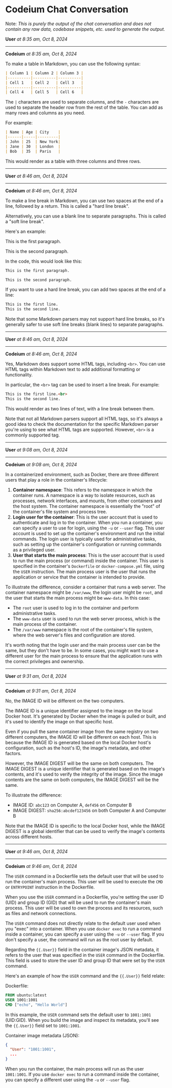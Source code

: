 # Codeium Chat Conversation

Note: _This is purely the output of the chat conversation and does not contain any raw data, codebase snippets, etc. used to generate the output._

**User** _at 8:35 am, Oct 8, 2024_



---

**Codeium** _at 8:35 am, Oct 8, 2024_



To make a table in Markdown, you can use the following syntax:

```markdown
| Column 1 | Column 2 | Column 3 |
|----------|----------|----------|
| Cell 1   | Cell 2   | Cell 3   |
|----------|----------|----------|
| Cell 4   | Cell 5   | Cell 6   |
```

The `|` characters are used to separate columns, and the `-` characters are used to separate the header row from the rest of the table. You can add as many rows and columns as you need.

For example:

```markdown
| Name | Age | City    |
|------|-----|---------|
| John | 25  | New York|
| Jane | 30  | London  |
| Bob  | 35  | Paris   |
```

This would render as a table with three columns and three rows.

---

**User** _at 8:46 am, Oct 8, 2024_



---

**Codeium** _at 8:46 am, Oct 8, 2024_



To make a line break in Markdown, you can use two spaces at the end of a line, followed by a return. This is called a "hard line break".

Alternatively, you can use a blank line to separate paragraphs. This is called a "soft line break".

Here's an example:

This is the first paragraph.

This is the second paragraph.

In the code, this would look like this:

```markdown
This is the first paragraph.

This is the second paragraph.
```

If you want to use a hard line break, you can add two spaces at the end of a line:

```markdown
This is the first line.  
This is the second line.
```

Note that some Markdown parsers may not support hard line breaks, so it's generally safer to use soft line breaks (blank lines) to separate paragraphs.

---

**User** _at 8:46 am, Oct 8, 2024_



---

**Codeium** _at 8:46 am, Oct 8, 2024_



Yes, Markdown does support some HTML tags, including `<br>`. You can use HTML tags within Markdown text to add additional formatting or functionality.

In particular, the `<br>` tag can be used to insert a line break. For example:

```markdown
This is the first line.<br>
This is the second line.
```

This would render as two lines of text, with a line break between them.

Note that not all Markdown parsers support all HTML tags, so it's always a good idea to check the documentation for the specific Markdown parser you're using to see what HTML tags are supported. However, `<br>` is a commonly supported tag.

---

**User** _at 9:08 am, Oct 8, 2024_



---

**Codeium** _at 9:08 am, Oct 8, 2024_



In a containerized environment, such as Docker, there are three different users that play a role in the container's lifecycle:

1. **Container namespace**: This refers to the namespace in which the container runs. A namespace is a way to isolate resources, such as processes, network interfaces, and mounts, from other containers and the host system. The container namespace is essentially the "root" of the container's file system and process tree.
2. **Login user for the container**: This is the user account that is used to authenticate and log in to the container. When you run a container, you can specify a user to use for login, using the `-u` or `--user` flag. This user account is used to set up the container's environment and run the initial commands. The login user is typically used for administrative tasks, such as setting up the container's configuration or running commands as a privileged user.
3. **User that starts the main process**: This is the user account that is used to run the main process (or command) inside the container. This user is specified in the container's `Dockerfile` or `docker-compose.yml` file, using the `USER` instruction. The main process user is the user that runs the application or service that the container is intended to provide.

To illustrate the difference, consider a container that runs a web server. The container namespace might be `/var/www`, the login user might be `root`, and the user that starts the main process might be `www-data`. In this case:

* The `root` user is used to log in to the container and perform administrative tasks.
* The `www-data` user is used to run the web server process, which is the main process of the container.
* The `/var/www` namespace is the root of the container's file system, where the web server's files and configuration are stored.

It's worth noting that the login user and the main process user can be the same, but they don't have to be. In some cases, you might want to use a different user for the main process to ensure that the application runs with the correct privileges and ownership.

---

**User** _at 9:31 am, Oct 8, 2024_



---

**Codeium** _at 9:31 am, Oct 8, 2024_



No, the IMAGE ID will be different on the two computers.

The IMAGE ID is a unique identifier assigned to the image on the local Docker host. It's generated by Docker when the image is pulled or built, and it's used to identify the image on that specific host.

Even if you pull the same container image from the same registry on two different computers, the IMAGE ID will be different on each host. This is because the IMAGE ID is generated based on the local Docker host's configuration, such as the host's ID, the image's metadata, and other factors.

However, the IMAGE DIGEST will be the same on both computers. The IMAGE DIGEST is a unique identifier that is generated based on the image's contents, and it's used to verify the integrity of the image. Since the image contents are the same on both computers, the IMAGE DIGEST will be the same.

To illustrate the difference:

* IMAGE ID: `abc123` on Computer A, `def456` on Computer B
* IMAGE DIGEST: `sha256:abcdef123456` on both Computer A and Computer B

Note that the IMAGE ID is specific to the local Docker host, while the IMAGE DIGEST is a global identifier that can be used to verify the image's contents across different hosts.

---

**User** _at 9:46 am, Oct 8, 2024_



---

**Codeium** _at 9:46 am, Oct 8, 2024_



The `USER` command in a Dockerfile sets the default user that will be used to run the container's main process. This user will be used to execute the `CMD` or `ENTRYPOINT` instruction in the Dockerfile.

When you use the `USER` command in a Dockerfile, you're setting the user ID (UID) and group ID (GID) that will be used to run the container's main process. This user will be used to own the process and its resources, such as files and network connections.

The `USER` command does not directly relate to the default user used when you "exec" into a container. When you use `docker exec` to run a command inside a container, you can specify a user using the `-u` or `--user` flag. If you don't specify a user, the command will run as the root user by default.

Regarding the `{{.User}}` field in the container image's JSON metadata, it refers to the user that was specified in the `USER` command in the Dockerfile. This field is used to store the user ID and group ID that were set by the `USER` command.

Here's an example of how the `USER` command and the `{{.User}}` field relate:

Dockerfile:
```dockerfile
FROM ubuntu:latest
USER 1001:1001
CMD ["echo", "Hello World"]
```
In this example, the `USER` command sets the default user to `1001:1001` (UID:GID). When you build the image and inspect its metadata, you'll see the `{{.User}}` field set to `1001:1001`.

Container image metadata (JSON):
```json
{
  "User": "1001:1001",
  ...
}
```
When you run the container, the main process will run as the user `1001:1001`. If you use `docker exec` to run a command inside the container, you can specify a different user using the `-u` or `--user` flag.
